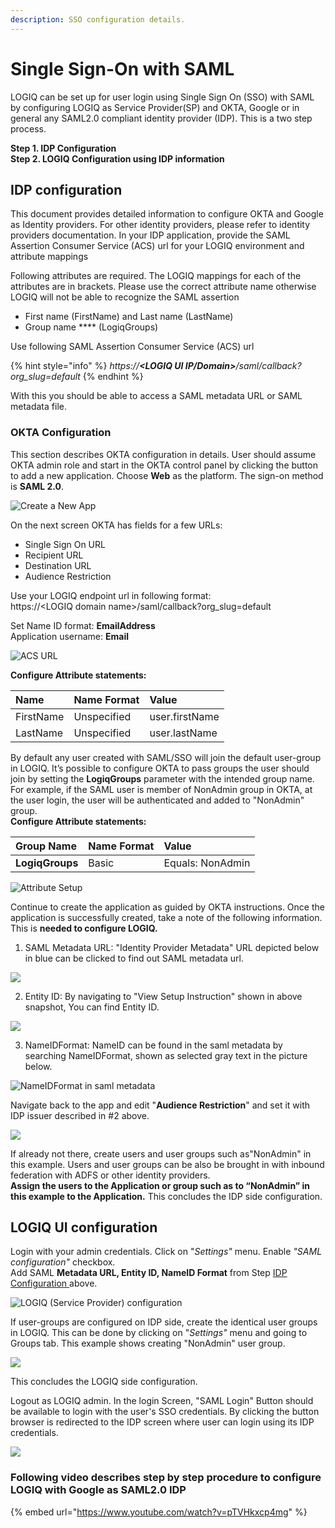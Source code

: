 ```yaml
---
description: SSO configuration details.
---
```


# Single Sign-On with SAML

LOGIQ can be set up for user login using Single Sign On \(SSO\) with SAML by configuring LOGIQ as Service Provider\(SP\) and OKTA, Google or in general any SAML2.0 compliant identity provider \(IDP\). This is a two step process.

**Step 1. IDP Configuration  
Step 2. LOGIQ Configuration using IDP information**

## IDP configuration

This document provides detailed information to configure OKTA and Google as Identity providers. For other identity providers, please refer to identity providers documentation. In your IDP application, provide the SAML Assertion Consumer Service \(ACS\) url for your LOGIQ environment and attribute mappings 

Following attributes are required. The LOGIQ mappings for each of the attributes are in brackets. Please use the correct attribute name otherwise LOGIQ will not be able to recognize the SAML assertion

* First name \(FirstName\) and Last name \(LastName\)
* Group name **** \(LogiqGroups\)

Use following SAML Assertion Consumer Service \(ACS\) url 

{% hint style="info" %}
_https://**&lt;LOGIQ UI IP/Domain&gt;**/saml/callback?org\_slug=default_
{% endhint %}

With this you should be able to access a SAML metadata URL or SAML metadata file.

### OKTA Configuration

This section describes OKTA configuration in details. User should assume OKTA admin role and start in the OKTA control panel by clicking the button to add a new application. Choose **Web** as the platform. The sign-on method is **SAML 2.0**.

![Create a New App](../.gitbook/assets/screen-shot1.png)



On the next screen OKTA has fields for a few URLs:

* Single Sign On URL
* Recipient URL
* Destination URL 
* Audience Restriction

Use your LOGIQ endpoint url in following format:  
https://&lt;LOGIQ domain name&gt;/saml/callback?org\_slug=default  
  
Set Name ID format: **EmailAddress**  
Application username: **Email**

![ACS URL](../.gitbook/assets/screen-shot2.png)

**Configure Attribute statements:**

| **Name** | **Name Format** | **Value** |
| :--- | :--- | :--- |
| FirstName | Unspecified | user.firstName |
| LastName | Unspecified | user.lastName |

By default any user created with SAML/SSO will join the default user-group in LOGIQ. It’s possible to configure OKTA to pass groups the user should join by setting the **LogiqGroups** parameter with the intended group name. For example, if the SAML user is member of NonAdmin group in OKTA, at the user login, the user will be authenticated and added to "NonAdmin" group.  
**Configure Attribute statements:**

| **Group Name** | **Name Format** | **Value** |
| :--- | :--- | :--- |
| **LogiqGroups** | Basic | Equals: NonAdmin |

![Attribute Setup](../.gitbook/assets/screen-shot3.png)

Continue to create the application as guided by OKTA instructions. Once the application is successfully created, take a note of the following information. This is **needed to configure LOGIQ.** 

1. SAML Metadata URL: "Identity Provider Metadata" URL depicted below in blue can be clicked to find out SAML metadata url. 

![](../.gitbook/assets/screen-shot4.1.png)

2. Entity ID: By navigating to "View Setup Instruction" shown in above snapshot, You can find Entity ID.

![](../.gitbook/assets/screen-shot4.2.png)

3. NameIDFormat: NameID can be found in the saml metadata by searching NameIDFormat, shown as selected gray text in the picture below.

![NameIDFormat in saml metadata](../.gitbook/assets/screen-shot4.3.png)

Navigate back to the app and edit "**Audience Restriction**" and set it with IDP issuer described in \#2 above.

![](../.gitbook/assets/screen-shot5.png)

If already not there, create users and user groups  such as"NonAdmin" in this example. Users and user groups can be also be brought in with inbound federation with ADFS or other identity providers.  
**Assign the users to the Application or group such as to “NonAdmin” in this example to the Application.** This concludes the IDP side configuration.

## LOGIQ UI configuration

Login with your admin credentials. Click on "_Settings"_ menu. Enable _"SAML configuration"_ checkbox.   
Add SAML **Metadata URL, Entity ID, NameID Format** from Step [IDP Configuration ](single-sign-on-configuration.md#idp-configuration)above.

![LOGIQ \(Service Provider\) configuration](../.gitbook/assets/screen-shot6.png)

If user-groups are configured on IDP side, create the identical user groups in LOGIQ. This can be done by clicking on "_Settings"_ menu and going to Groups tab. This example shows creating "NonAdmin" user group.

![](../.gitbook/assets/screen-shot-8.png)

  
This concludes the LOGIQ side configuration.

Logout as LOGIQ admin. In the login Screen, "SAML Login" Button should be available to login with the user's SSO credentials.  By clicking the button browser is redirected to the IDP screen where user can login using its  IDP credentials.

![](../.gitbook/assets/screen-shot7.png)



### Following video describes step by step procedure to configure LOGIQ with Google as SAML2.0 IDP

{% embed url="https://www.youtube.com/watch?v=pTVHkxcp4mg" %}



